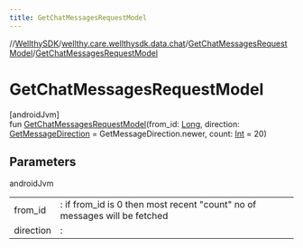 ```yaml
---
title: GetChatMessagesRequestModel
---
```

//[WellthySDK](../../../index.html)/[wellthy.care.wellthysdk.data.chat](../index.html)/[GetChatMessagesRequestModel](index.html)/[GetChatMessagesRequestModel](-get-chat-messages-request-model.html)



# GetChatMessagesRequestModel



[androidJvm]\
fun [GetChatMessagesRequestModel](-get-chat-messages-request-model.html)(from_id: [Long](https://kotlinlang.org/api/latest/jvm/stdlib/kotlin/-long/index.html), direction: [GetMessageDirection](../-get-message-direction/index.html) = GetMessageDirection.newer, count: [Int](https://kotlinlang.org/api/latest/jvm/stdlib/kotlin/-int/index.html) = 20)



## Parameters


androidJvm

| | |
|---|---|
| from_id | : if from_id is 0 then most recent "count" no of messages will be fetched |
| direction | : |




